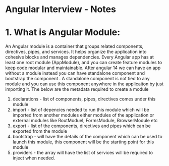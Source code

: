 # Angular Interview - Notes

# 1. What is Angular Module:
An Angular module is a container that groups related components, directives, pipes, and services. It helps organize the application into cohesive blocks and manages dependencies. Every Angular app has at least one root module (AppModule), and you can create feature modules to keep code modular and maintainable.
After angular 14 we can have an app without a module instead you can have standalone component and bootstrap the component . A standalone component is not tied to any module and you can use this component anywhere in the applicaiton by just importing it. The below are the metadata required to create a module
1. declarations - list of components, pipes, directives comes under this module
2. import - list of depencies needed to run this module which will be imported from another modules either modules of the application or external modules like RoutModuel, FormsModule, BrowserModule etc
3. export - list of the components, directives and pipes which can be exported from the module
4. bootstrap - will have the details of the component which can be used to launch this module, this component will be the starting point for this module
5. providers - the array will have the list of services will be required to inject when needed.

